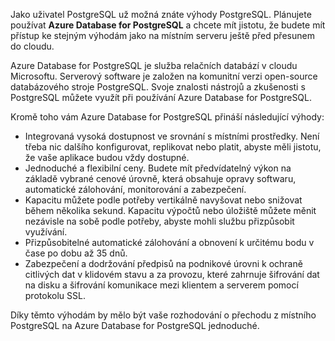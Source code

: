 Jako uživatel PostgreSQL už možná znáte výhody PostgreSQL. Plánujete používat **Azure Database for PostgreSQL** a chcete mít jistotu, že budete mít přístup ke stejným výhodám jako na místním serveru ještě před přesunem do cloudu.

Azure Database for PostgreSQL je služba relačních databází v cloudu Microsoftu. Serverový software je založen na komunitní verzi open-source databázového stroje PostgreSQL. Svoje znalosti nástrojů a zkušenosti s PostgreSQL můžete využít při používání Azure Database for PostgreSQL.

Kromě toho vám Azure Database for PostgreSQL přináší následující výhody:

- Integrovaná vysoká dostupnost ve srovnání s místními prostředky. Není třeba nic dalšího konfigurovat, replikovat nebo platit, abyste měli jistotu, že vaše aplikace budou vždy dostupné.
- Jednoduché a flexibilní ceny. Budete mít předvídatelný výkon na základě vybrané cenové úrovně, která obsahuje opravy softwaru, automatické zálohování, monitorování a zabezpečení.
- Kapacitu můžete podle potřeby vertikálně navyšovat nebo snižovat během několika sekund. Kapacitu výpočtů nebo úložiště můžete měnit nezávisle na sobě podle potřeby, abyste mohli službu přizpůsobit využívání.
- Přizpůsobitelné automatické zálohování a obnovení k určitému bodu v čase po dobu až 35 dnů.
- Zabezpečení a dodržování předpisů na podnikové úrovni k ochraně citlivých dat v klidovém stavu a za provozu, které zahrnuje šifrování dat na disku a šifrování komunikace mezi klientem a serverem pomocí protokolu SSL.

Díky těmto výhodám by mělo být vaše rozhodování o přechodu z místního PostgreSQL na Azure Database for PostgreSQL jednoduché.